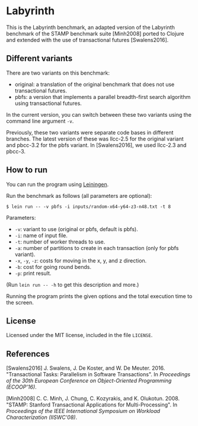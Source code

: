 # Labyrinth

This is the Labyrinth benchmark, an adapted version of the Labyrinth benchmark of the STAMP benchmark suite [Minh2008] ported to Clojure and extended with the use of transactional futures [Swalens2016].

## Different variants

There are two variants on this benchmark:

* original: a translation of the original benchmark that does not use transactional futures.
* pbfs: a version that implements a parallel breadth-first search algorithm using transactional futures.

In the current version, you can switch between these two variants using the command line argument `-v`.

Previously, these two variants were separate code bases in different branches. The latest version of these was llcc-2.5 for the original variant and pbcc-3.2 for the pbfs variant. In [Swalens2016], we used llcc-2.3 and pbcc-3.

## How to run

You can run the program using [Leiningen](https://leiningen.org/).

Run the benchmark as follows (all parameters are optional):

    $ lein run -- -v pbfs -i inputs/random-x64-y64-z3-n48.txt -t 8

Parameters:
* `-v`: variant to use (original or pbfs, default is pbfs).
* `-i`: name of input file.
* `-t`: number of worker threads to use.
* `-a`: number of partitions to create in each transaction (only for pbfs variant).
* `-x`, `-y`, `-z`: costs for moving in the x, y, and z direction.
* `-b`: cost for going round bends.
* `-p`: print result.

(Run `lein run -- -h` to get this description and more.)

Running the program prints the given options and the total execution time to the screen.

## License
Licensed under the MIT license, included in the file `LICENSE`.

## References

[Swalens2016]
J. Swalens, J. De Koster, and W. De Meuter. 2016. "Transactional Tasks: Parallelism in Software Transactions". In _Proceedings of the 30th European Conference on Object-Oriented Programming (ECOOP'16)_.

[Minh2008]
C. C. Minh, J. Chung, C. Kozyrakis, and K. Olukotun. 2008. "STAMP: Stanford Transactional Applications for Multi-Processing". In _Proceedings of the IEEE International Symposium on Workload Characterization (IISWC'08)_.

